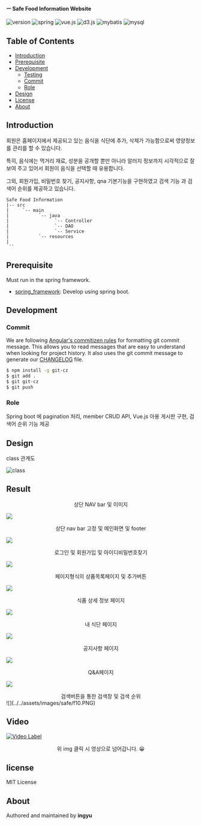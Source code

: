 #### ㅡ Safe Food Information Website

![version](https://img.shields.io/badge/version-0.0.1-orange?)
![spring](https://img.shields.io/badge/spring-4.3.4-green?logo=spring)
![vue.js](https://img.shields.io/badge/vue.js-vue_cli_3-yellow?logo=vue.js)
![d3.js](https://img.shields.io/badge/d3.js-5.15.0-orange?logo=d3.js)
![mybatis](https://img.shields.io/badge/mybatis-3-red?logo=)
![mysql](https://img.shields.io/badge/mysql-8.0-blue?logo=mysql)



## Table of Contents

- [Introduction](#introduction)
- [Prerequisite](#prerequisite)
- [Development](#development)
  - [Testing](#testing)
  - [Commit](#commit)
  - [Role](#role)
- [Design](#design)
- [License](#license)
- [About](#about)

## Introduction
회원은 홈페이지에서 제공되고 있는 음식을 식단에 추가, 삭제가 가능함으로써 영양정보를 관리를 할 수 있습니다. 

특히, 음식에는 먹거리 재료, 성분을 공개할 뿐만 아니라 알러지 정보까지 시각적으로 잘 보여 주고 있어서 회원이 음식을 선택할 때 유용합니다. 

그외, 회원가입, 비밀번호 찾기, 공지사항, qna 기본기능을 구현하였고 검색 기능 과 검색어 순위를 제공하고 있습니다.

```
Safe Food Information
|-- src
|     `-- main
|           `-- java
|                 `-- Controller
|                 `-- DAO
|                 `-- Service
|           `-- resources
|
 ``
```
## Prerequisite

Must run in the spring framework.

- [spring_framework](https://spring.io/projects/spring-framework): Develop using spring boot.

## Development

### Commit

We are following [Angular's commitizen rules](https://github.com/angular/angular.js/blob/master/DEVELOPERS.md#-git-commit-guidelines) for formatting git commit message. This allows you to read messages that are easy to understand when looking for project history. It also uses the git commit message to generate our [CHANGELOG](/CHANGELOG.md) file.
```bash
$ npm install -g git-cz
$ git add .
$ git git-cz
$ git push
```

### Role
Spring boot 에 pagination 처리, member CRUD API, Vue.js 아용 게시판 구현, 검색어 순위 기능 제공

## Design

class 관계도

![class](../../assets/images/safe/c.PNG)



## Result
<center>상단 NAV bar 및 이미지</center>

![](../../assets/images/safe/f1.PNG)

<center>상단 nav bar 고정 및 메인화면 및 footer</center>

![](../../assets/images/safe/f2.PNG)

<center>로그인 및 회원가입 및 아이디비밀번호찾기</center>

![](../../assets/images/safe/f3.PNG)

<center>페이지형식의 상품목록페이지 및 추가버튼</center>

![](../../assets/images/safe/f5.PNG)

<center>식품 상세 정보 페이지</center>

![](../../assets/images/safe/f6.PNG)

<center>내 식단 페이지</center>

![](../../assets/images/safe/f7.PNG)

<center>공지사항 페이지</center>

![](../../assets/images/safe/f8.PNG)

<center>Q&A페이지</center>

![](../../assets/images/safe/f9.PNG)

<center>검색버튼을 통한 검색창 및 검색 순위</center>
![](../../assets/images/safe/f10.PNG)


## Video
[![Video Label](http://img.youtube.com/vi/T2uOkh1bpcg/0.jpg)](https://www.youtube.com/watch?v=T2uOkh1bpcg)
<center>위 img 클릭 시 영상으로 넘어갑니다. 😀</center>

## license
MIT License

## About
Authored and maintained by **ingyu**
